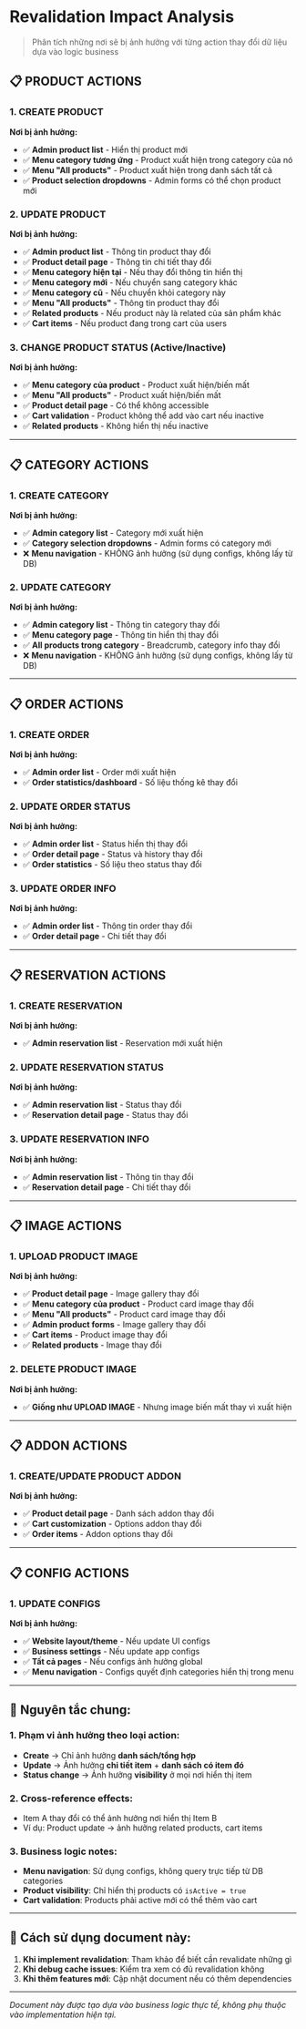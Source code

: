 # Revalidation Impact Analysis

> Phân tích những nơi sẽ bị ảnh hưởng với từng action thay đổi dữ liệu dựa vào logic business

## 📋 **PRODUCT ACTIONS**

### **1. CREATE PRODUCT**

**Nơi bị ảnh hưởng:**

- ✅ **Admin product list** - Hiển thị product mới
- ✅ **Menu category tương ứng** - Product xuất hiện trong category của nó
- ✅ **Menu "All products"** - Product xuất hiện trong danh sách tất cả
- ✅ **Product selection dropdowns** - Admin forms có thể chọn product mới

### **2. UPDATE PRODUCT**

**Nơi bị ảnh hưởng:**

- ✅ **Admin product list** - Thông tin product thay đổi
- ✅ **Product detail page** - Thông tin chi tiết thay đổi
- ✅ **Menu category hiện tại** - Nếu thay đổi thông tin hiển thị
- ✅ **Menu category mới** - Nếu chuyển sang category khác
- ✅ **Menu category cũ** - Nếu chuyển khỏi category này
- ✅ **Menu "All products"** - Thông tin product thay đổi
- ✅ **Related products** - Nếu product này là related của sản phẩm khác
- ✅ **Cart items** - Nếu product đang trong cart của users

### **3. CHANGE PRODUCT STATUS (Active/Inactive)**

**Nơi bị ảnh hưởng:**

- ✅ **Menu category của product** - Product xuất hiện/biến mất
- ✅ **Menu "All products"** - Product xuất hiện/biến mất
- ✅ **Product detail page** - Có thể không accessible
- ✅ **Cart validation** - Product không thể add vào cart nếu inactive
- ✅ **Related products** - Không hiển thị nếu inactive

---

## 📋 **CATEGORY ACTIONS**

### **1. CREATE CATEGORY**

**Nơi bị ảnh hưởng:**

- ✅ **Admin category list** - Category mới xuất hiện
- ✅ **Category selection dropdowns** - Admin forms có category mới
- ❌ **Menu navigation** - KHÔNG ảnh hưởng (sử dụng configs, không lấy từ DB)

### **2. UPDATE CATEGORY**

**Nơi bị ảnh hưởng:**

- ✅ **Admin category list** - Thông tin category thay đổi
- ✅ **Menu category page** - Thông tin hiển thị thay đổi
- ✅ **All products trong category** - Breadcrumb, category info thay đổi
- ❌ **Menu navigation** - KHÔNG ảnh hưởng (sử dụng configs, không lấy từ DB)

---

## 📋 **ORDER ACTIONS**

### **1. CREATE ORDER**

**Nơi bị ảnh hưởng:**

- ✅ **Admin order list** - Order mới xuất hiện
- ✅ **Order statistics/dashboard** - Số liệu thống kê thay đổi

### **2. UPDATE ORDER STATUS**

**Nơi bị ảnh hưởng:**

- ✅ **Admin order list** - Status hiển thị thay đổi
- ✅ **Order detail page** - Status và history thay đổi
- ✅ **Order statistics** - Số liệu theo status thay đổi

### **3. UPDATE ORDER INFO**

**Nơi bị ảnh hưởng:**

- ✅ **Admin order list** - Thông tin order thay đổi
- ✅ **Order detail page** - Chi tiết thay đổi

---

## 📋 **RESERVATION ACTIONS**

### **1. CREATE RESERVATION**

**Nơi bị ảnh hưởng:**

- ✅ **Admin reservation list** - Reservation mới xuất hiện

### **2. UPDATE RESERVATION STATUS**

**Nơi bị ảnh hưởng:**

- ✅ **Admin reservation list** - Status thay đổi
- ✅ **Reservation detail page** - Status thay đổi

### **3. UPDATE RESERVATION INFO**

**Nơi bị ảnh hưởng:**

- ✅ **Admin reservation list** - Thông tin thay đổi
- ✅ **Reservation detail page** - Chi tiết thay đổi

---

## 📋 **IMAGE ACTIONS**

### **1. UPLOAD PRODUCT IMAGE**

**Nơi bị ảnh hưởng:**

- ✅ **Product detail page** - Image gallery thay đổi
- ✅ **Menu category của product** - Product card image thay đổi
- ✅ **Menu "All products"** - Product card image thay đổi
- ✅ **Admin product forms** - Image gallery thay đổi
- ✅ **Cart items** - Product image thay đổi
- ✅ **Related products** - Image thay đổi

### **2. DELETE PRODUCT IMAGE**

**Nơi bị ảnh hưởng:**

- ✅ **Giống như UPLOAD IMAGE** - Nhưng image biến mất thay vì xuất hiện

---

## 📋 **ADDON ACTIONS**

### **1. CREATE/UPDATE PRODUCT ADDON**

**Nơi bị ảnh hưởng:**

- ✅ **Product detail page** - Danh sách addon thay đổi
- ✅ **Cart customization** - Options addon thay đổi
- ✅ **Order items** - Addon options thay đổi

---

## 📋 **CONFIG ACTIONS**

### **1. UPDATE CONFIGS**

**Nơi bị ảnh hưởng:**

- ✅ **Website layout/theme** - Nếu update UI configs
- ✅ **Business settings** - Nếu update app configs
- ✅ **Tất cả pages** - Nếu configs ảnh hưởng global
- ✅ **Menu navigation** - Configs quyết định categories hiển thị trong menu

---

## 🎯 **Nguyên tắc chung:**

### **1. Phạm vi ảnh hưởng theo loại action:**

- **Create** → Chỉ ảnh hưởng **danh sách/tổng hợp**
- **Update** → Ảnh hưởng **chi tiết item** + **danh sách có item đó**
- **Status change** → Ảnh hưởng **visibility** ở mọi nơi hiển thị item

### **2. Cross-reference effects:**

- Item A thay đổi có thể ảnh hưởng nơi hiển thị Item B
- Ví dụ: Product update → ảnh hưởng related products, cart items

### **3. Business logic notes:**

- **Menu navigation**: Sử dụng configs, không query trực tiếp từ DB categories
- **Product visibility**: Chỉ hiển thị products có `isActive = true`
- **Cart validation**: Products phải active mới có thể thêm vào cart

---

## 📝 **Cách sử dụng document này:**

1. **Khi implement revalidation**: Tham khảo để biết cần revalidate những gì
2. **Khi debug cache issues**: Kiểm tra xem có đủ revalidation không
3. **Khi thêm features mới**: Cập nhật document nếu có thêm dependencies

---

_Document này được tạo dựa vào business logic thực tế, không phụ thuộc vào implementation hiện tại._
